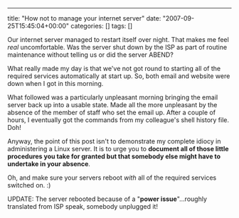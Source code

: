 ---
title: "How not to manage your internet server"
date: "2007-09-25T15:45:04+00:00"
categories: []
tags: []

Our internet server managed to restart itself over night. That makes me feel <em>real</em> uncomfortable. Was the server shut down by the ISP as part of routine maintenance without telling us or did the server ABEND?

What really made my day is that we've not got round to starting all of the required services automatically at start up. So, both email and website were down when I got in this morning.

What followed was a particularly unpleasant morning bringing the email server back up into a usable state. Made all the more unpleasant by the absence of the member of staff who set the email up. After a couple of hours, I eventually got the commands from my colleague's shell history file. Doh!

Anyway, the point of this post isn't to demonstrate my complete idiocy in administering a Linux server. It is to urge you to <strong>document all of those little procedures you take for granted but that somebody else might have to undertake in your absence</strong>.

Oh, and make sure your servers reboot <em>with</em> all of the required services switched on. :)

UPDATE: The server rebooted because of a "<strong>power issue</strong>"...roughly translated from ISP speak, somebody unplugged it!
